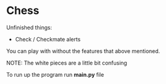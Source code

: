 # Chess

Unfinished things:
- Check / Checkmate alerts

You can play with without the features that above mentioned.

NOTE: The white pieces are a little bit confusing

To run up the program run __main.py__ file
